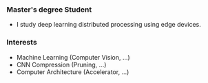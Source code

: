 <!--
### Hi there 👋


**junyoung1992/junyoung1992** is a ✨ _special_ ✨ repository because its `README.md` (this file) appears on your GitHub profile.

Here are some ideas to get you started:

- 🔭 I’m currently working on ...
- 🌱 I’m currently learning ...
- 👯 I’m looking to collaborate on ...
- 🤔 I’m looking for help with ...
- 💬 Ask me about ...
- 📫 How to reach me: ...
- 😄 Pronouns: ...
- ⚡ Fun fact: ...
-->

### Master's degree Student

* I study deep learning distributed processing using edge devices.

### Interests

* Machine Learning (Computer Vision, ...)
* CNN Compression (Pruning, ...)
* Computer Architecture (Accelerator, ...)
